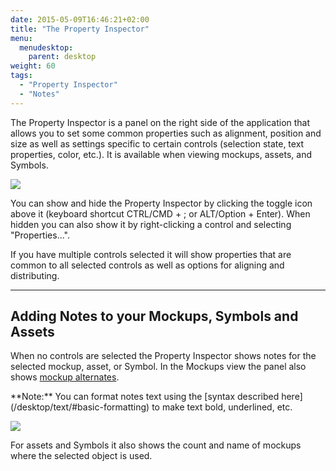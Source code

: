 ```yaml
---
date: 2015-05-09T16:46:21+02:00
title: "The Property Inspector"
menu:
  menudesktop:
    parent: desktop
weight: 60
tags:
  - "Property Inspector"
  - "Notes"
---
```


The Property Inspector is a panel on the right side of the application that allows you to set some common properties such as alignment, position and size as well as settings specific to certain controls (selection state, text properties, color, etc.). It is available when viewing mockups, assets, and Symbols.

![](//media.balsamiq.com/img/support/docs/m4d/b3/property-inspector.png)

You can show and hide the Property Inspector by clicking the toggle icon above it (keyboard shortcut CTRL/CMD + ; or ALT/Option + Enter). When hidden you can also show it by right-clicking a control and selecting "Properties...".

If you have multiple controls selected it will show properties that are common to all selected controls as well as options for aligning and distributing.

* * *

## Adding Notes to your Mockups, Symbols and Assets

When no controls are selected the Property Inspector shows notes for the selected mockup, asset, or Symbol. In the Mockups view the panel also shows [mockup alternates](/desktop/alternates/).

<span class="alert alert-info show" role="alert">
**Note:** You can format notes text using the [syntax described here](/desktop/text/#basic-formatting) to make text bold, underlined, etc.
</span>

![](//media.balsamiq.com/img/support/docs/m4d/b3/property-inspector-notes.png)

For assets and Symbols it also shows the count and name of mockups where the selected object is used.